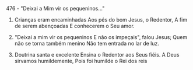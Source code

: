 476 - "Deixai a Mim vir os pequeninos..."

1. Crianças eram encaminhadas
   Aos pés do bom Jesus, o Redentor,
   A fim de serem abençoadas
   E conhecerem o Seu amor.

2. "Deixai a mim vir os pequeninos
   E não os impeçais", falou Jesus;
   Quem não se torna também menino
   Não tem entrada no lar de luz.

3. Doutrina santa e excelente
   Ensina o Redentor aos Seus fiéis.
   A Deus sirvamos humildemente,
   Pois foi humilde o Rei dos reis
